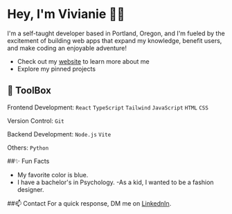 # Hey, I'm Vivianie 👋🏾
I'm a self-taught developer based in Portland, Oregon, and I'm fueled by the excitement of building web apps that expand my knowledge, benefit users, and make coding an enjoyable adventure!

- Check out my [website](www.vivianieprice.com) to learn more about me
- Explore my pinned projects

## 🧰 ToolBox 
Frontend Development: `React` `TypeScript` `Tailwind` `JavaScript` `HTML` `CSS`

Version Control: `Git` 

Backend Development: `Node.js` `Vite`

Others: `Python` 

##✨ Fun Facts
- My favorite color is blue.
- I have a bachelor's in Psychology.
-As a kid, I wanted to be a fashion designer.

##📫 Contact
For a quick response, DM me on [LinkednIn](https://www.linkedin.com/in/vivianie-price/).
